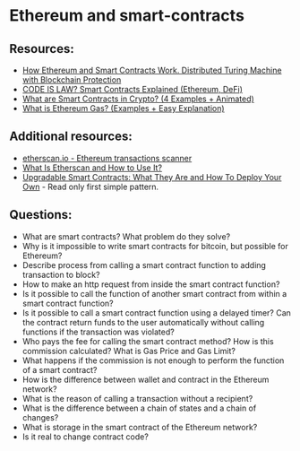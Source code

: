 # Ethereum and smart-contracts

## Resources:

* [How Ethereum and Smart Contracts Work. Distributed Turing Machine with Blockсhain Protection](https://vas3k.com/blog/ethereum/)
* [CODE IS LAW? Smart Contracts Explained (Ethereum, DeFi)](https://www.youtube.com/watch?v=pWGLtjG-F5c)
* [What are Smart Contracts in Crypto? (4 Examples + Animated)](https://www.youtube.com/watch?v=ZE2HxTmxfrI)
* [What is Ethereum Gas? (Examples + Easy Explanation)](https://www.youtube.com/watch?v=3ehaSqwUZ0s)

## Additional resources:
* [etherscan.io - Ethereum transactions scanner](https://etherscan.io/)
* [What Is Etherscan and How to Use It?](https://academy.binance.com/en/articles/what-is-etherscan-and-how-to-use-it)
* [Upgradable Smart Contracts: What They Are and How To Deploy Your Own](https://blog.chain.link/upgradable-smart-contracts/) - Read only first simple pattern.  

## Questions:

* What are smart contracts? What problem do they solve?
* Why is it impossible to write smart contracts for bitcoin, but possible for Ethereum?
* Describe process from calling a smart contract function to adding transaction to block?
* How to make an http request from inside the smart contract function?
* Is it possible to call the function of another smart contract from within a smart contract function? 
* Is it possible to call a smart contract function using a delayed timer? Can the contract return funds to the user automatically without calling functions if the transaction was violated?
* Who pays the fee for calling the smart contract method? How is this commission calculated? What is Gas Price and Gas Limit?
* What happens if the commission is not enough to perform the function of a smart contract?
* How is the difference between wallet and contract in the Ethereum network?
* What is the reason of calling a transaction without a recipient?
* What is the difference between a chain of states and a chain of changes?
* What is storage in the smart contract of the Ethereum network?
* Is it real to change contract code?
